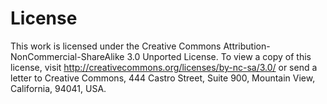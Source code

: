 License
========
This work is licensed under the Creative Commons Attribution-NonCommercial-ShareAlike 3.0 Unported License. 
To view a copy of this license, visit <http://creativecommons.org/licenses/by-nc-sa/3.0/> or send a letter to
Creative Commons, 444 Castro Street, Suite 900, Mountain View, California, 94041, USA.

